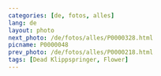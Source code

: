 ```yaml
---
categories: [de, fotos, alles]
lang: de
layout: photo
next_photo: /de/fotos/alles/P0000328.html
picname: P0000048
prev_photo: /de/fotos/alles/P0000218.html
tags: [Dead Klippspringer, Flower]
---
```

